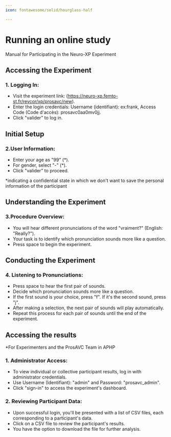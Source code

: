 ```yaml
---
icon: fontawesome/solid/hourglass-half

---
```


# Running an online study

Manual for Participating in the Neuro-XP Experiment

## Accessing the Experiment
### 1. Logging In:
- Visit the experiment link: (https://neuro-xp.femto-st.fr/revcor/xp/prosavc/new).
- Enter the login credentials: Username (identifiant): ex:frank, Access Code (Code d'accès): prosavc0aa0mv0jj.
- Click "valider" to log in.

## Initial Setup
### 2.User Information:
- Enter your age as "99" (*).
- For gender, select "-" (*).
- Click "valider" to proceed.
  
*indicating a confidential state in which we don't want to save the personal information of the participant

## Understanding the Experiment
### 3.Procedure Overview:
- You will hear different pronunciations of the word "vraiment?" (English: "Really?").
- Your task is to identify which pronunciation sounds more like a question.
- Press space to begin the experiment.

## Conducting the Experiment
### 4. Listening to Pronunciations:
- Press space to hear the first pair of sounds.
- Decide which pronunciation sounds more like a question.
- If the first sound is your choice, press "f". If it's the second sound, press "j".
- After making a selection, the next pair of sounds will play automatically.
- Repeat this process for each pair of sounds until the end of the experiment.

## Accessing the results 

*For Experimenters and the ProsAVC Team in APHP

### 1. Administrator Access:

- To view individual or collective participant results, log in with administrator credentials.
- Use Username (Identifiant): "admin" and Password: "prosavc_admin".
- Click "sign-in" to access the experiment's dashboard.

### 2. Reviewing Participant Data:

- Upon successful login, you'll be presented with a list of CSV files, each corresponding to a participant's data.
- Click on a CSV file to review the participant's results.
- You have the option to download the file for further analysis.

